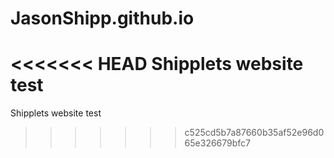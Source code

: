 # JasonShipp.github.io
<<<<<<< HEAD
Shipplets website test
=======
Shipplets website test
>>>>>>> c525cd5b7a87660b35af52e96d065e326679bfc7
